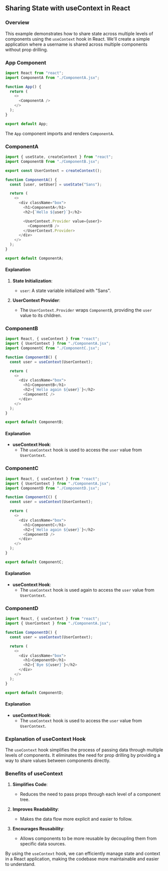 ## Sharing State with useContext in React

### Overview

This example demonstrates how to share state across multiple levels of components using the `useContext` hook in React. We'll create a simple application where a username is shared across multiple components without prop drilling.

### App Component

```javascript
import React from "react";
import ComponentA from "./ComponentA.jsx";

function App() {
  return (
    <>
      <ComponentA />
    </>
  );
}

export default App;
```

The `App` component imports and renders `ComponentA`.

### ComponentA

```javascript
import { useState, createContext } from "react";
import ComponentB from "./ComponentB.jsx";

export const UserContext = createContext();

function ComponentA() {
  const [user, setUser] = useState("Sans");

  return (
    <>
      <div className="box">
        <h1>ComponentA</h1>
        <h2>{`Hello ${user}`}</h2>

        <UserContext.Provider value={user}>
          <ComponentB />
        </UserContext.Provider>
      </div>
    </>
  );
}

export default ComponentA;
```

#### Explanation

1. **State Initialization**:
   - `user`: A state variable initialized with "Sans".

2. **UserContext Provider**:
   - The `UserContext.Provider` wraps `ComponentB`, providing the `user` value to its children.

### ComponentB

```javascript
import React, { useContext } from "react";
import { UserContext } from "./ComponentA.jsx";
import ComponentC from "./ComponentC.jsx";

function ComponentB() {
  const user = useContext(UserContext);

  return (
    <>
      <div className="box">
        <h1>ComponentB</h1>
        <h2>{`Hello again ${user}`}</h2>
        <ComponentC />
      </div>
    </>
  );
}

export default ComponentB;
```

#### Explanation

- **useContext Hook**:
  - The `useContext` hook is used to access the `user` value from `UserContext`.

### ComponentC

```javascript
import React, { useContext } from "react";
import { UserContext } from "./ComponentA.jsx";
import ComponentD from "./ComponentD.jsx";

function ComponentC() {
  const user = useContext(UserContext);

  return (
    <>
      <div className="box">
        <h1>ComponentC</h1>
        <h2>{`Hello again ${user}`}</h2>
        <ComponentD />
      </div>
    </>
  );
}

export default ComponentC;
```

#### Explanation

- **useContext Hook**:
  - The `useContext` hook is used again to access the `user` value from `UserContext`.

### ComponentD

```javascript
import React, { useContext } from "react";
import { UserContext } from "./ComponentA.jsx";

function ComponentD() {
  const user = useContext(UserContext);

  return (
    <>
      <div className="box">
        <h1>ComponentD</h1>
        <h2>{`Bye ${user}`}</h2>
      </div>
    </>
  );
}

export default ComponentD;
```

#### Explanation

- **useContext Hook**:
  - The `useContext` hook is used to access the `user` value from `UserContext`.

### Explanation of useContext Hook

The `useContext` hook simplifies the process of passing data through multiple levels of components. It eliminates the need for prop drilling by providing a way to share values between components directly.

### Benefits of useContext

1. **Simplifies Code**:
   - Reduces the need to pass props through each level of a component tree.
   
2. **Improves Readability**:
   - Makes the data flow more explicit and easier to follow.
   
3. **Encourages Reusability**:
   - Allows components to be more reusable by decoupling them from specific data sources.

By using the `useContext` hook, we can efficiently manage state and context in a React application, making the codebase more maintainable and easier to understand.